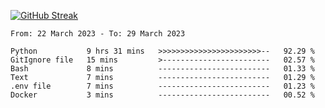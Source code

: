 [![GitHub Streak](https://streak-stats.demolab.com?user=renren-017&theme=sea&hide_border=true&background=DD272700)](https://git.io/streak-stats)

<!--START_SECTION:waka-->

```text
From: 22 March 2023 - To: 29 March 2023

Python           9 hrs 31 mins   >>>>>>>>>>>>>>>>>>>>>>>--   92.29 %
GitIgnore file   15 mins         >------------------------   02.57 %
Bash             8 mins          -------------------------   01.33 %
Text             7 mins          -------------------------   01.29 %
.env file        7 mins          -------------------------   01.23 %
Docker           3 mins          -------------------------   00.52 %
```

<!--END_SECTION:waka-->
